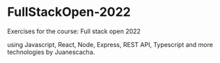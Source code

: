 # FullStackOpen-2022
Exercises for the course: Full stack open 2022

using Javascript, React, Node, Express, REST API, Typescript and more technologies
by Juanescacha.
